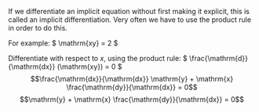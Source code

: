 If we differentiate an implicit equation without first making it
explicit, this is called an implicit differentiation. Very often we have
to use the product rule in order to do this.

For example: $ \mathrm{xy} = 2 $

Differentiate with respect to $x$, using the product rule:
$ \frac{\mathrm{d}}{\mathrm{dx}} (\mathrm{xy}) = 0 $
$$\frac{\mathrm{dx}}{\mathrm{dx}} \mathrm{y} + \mathrm{x} \frac{\mathrm{dy}}{\mathrm{dx}} = 0$$
$$\mathrm{y} + \mathrm{x} \frac{\mathrm{dy}}{\mathrm{dx}} = 0$$
